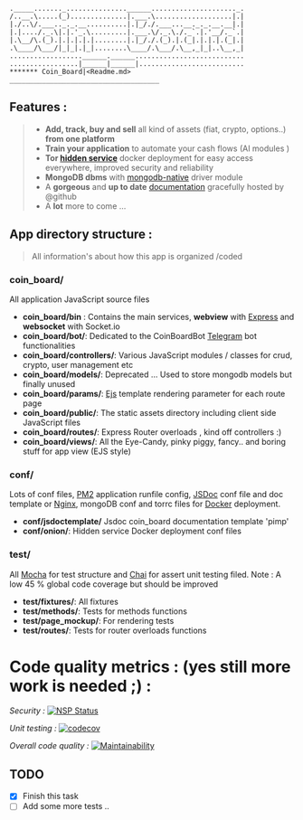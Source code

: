 ```
._____......._...............______....................._.
/..__.\.....(_)..............|.___.\...................|.|
|./..\/.___.._._.__..........|.|_/./.___...__._._.__.__|.|
|.|..../._.\|.|.'_.\.........|.___.\/._.\./._`.|.'__/._`.|
|.\__/\.(_).|.|.|.|.|........|.|_/./.(_).|.(_|.|.|.|.(_|.|
.\____/\___/|_|_|.|_|........\____/.\___/.\__,_|_|..\__,_|
..................______.______...........................
.................|______|______|..........................
******* Coin_Board|<Readme.md>
_____________________________________
```
## Features :
> - **Add, track, buy and sell** all kind of assets (fiat, crypto, options..) **from one platform**
> - **Train your application** to automate your cash flows (AI modules )
> - **Tor [hidden service]((https://www.torproject.org/))** docker deployment for easy access everywhere, improved security and reliability
> - **MongoDB dbms** with [mongodb-native](http://mongodb.github.io/node-mongodb-native/3.0/reference/main/) driver module
> - A **gorgeous** and **up to date** [documentation](https://myassetboard.github.io/coinboard-webapp/index.html) gracefully hosted by @github
> - A **lot** more to come ...
## App directory structure :
> All information's about how this app is organized /coded
### coin_board/
All application JavaScript source files
* **coin_board/bin** : Contains the main services, **webview** with [Express](expressjs.com) and **websocket** with Socket.io
* **coin_board/bot/**: Dedicated to the CoinBoardBot [Telegram](https://telegram.org/) bot functionalities
* **coin_board/controllers/**: Various JavaScript modules / classes for crud, crypto, user management etc
* **coin_board/models/**: Deprecated ... Used to store mongodb models but finally unused
* **coin_board/params/**: [Ejs](http://ejs.co/) template rendering parameter for each route page
* **coin_board/public/**: The static assets directory including client side JavaScript files
* **coin_board/routes/**: Express Router overloads , kind off controllers :)
* **coin_board/views/**: All the Eye-Candy, pinky piggy, fancy.. and boring stuff for app view (EJS style)
### conf/
Lots of conf files, [PM2](http://pm2.keymetrics.io/) application runfile config, [JSDoc](http://usejsdoc.org/index.html) conf file and doc template or [Nginx](https://www.nginx.com/), mongoDB conf and torrc files for [Docker](https://www.docker.com) deployment.
*  **conf/jsdoctemplate/** Jsdoc coin_board documentation template 'pimp'
* **conf/onion/**: Hidden service Docker deployment conf files
### test/
All [Mocha](https://mochajs.org/) for test structure and   [Chai](http://www.chaijs.com/) for assert unit testing filed.
Note :  A low 45 % global code coverage but should be improved
- **test/fixtures/**: All fixtures
- **test/methods/**: Tests for methods functions
- **test/page_mockup/**: For rendering tests
- **test/routes/**: Tests for router overloads functions

# Code quality metrics : (yes still more work is needed ;) :
*Security :* [![NSP Status](https://nodesecurity.io/orgs/myassetboard/projects/04879839-3267-4c02-be03-e8327234c183/badge)](https://nodesecurity.io/orgs/myassetboard/projects/04879839-3267-4c02-be03-e8327234c183)

*Unit testing :* [![codecov](https://codecov.io/gh/MyAssetBoard/coinboard-webapp/branch/master/graph/badge.svg)](https://codecov.io/gh/MyAssetBoard/coinboard-webapp)

*Overall code quality :* [![Maintainability](https://api.codeclimate.com/v1/badges/9ac9afa71800cd011a6e/maintainability)](https://codeclimate.com/github/MyAssetBoard/coinboard-webapp/maintainability)

## TODO

 - [x] Finish this task
 - [ ] Add some more tests ..

